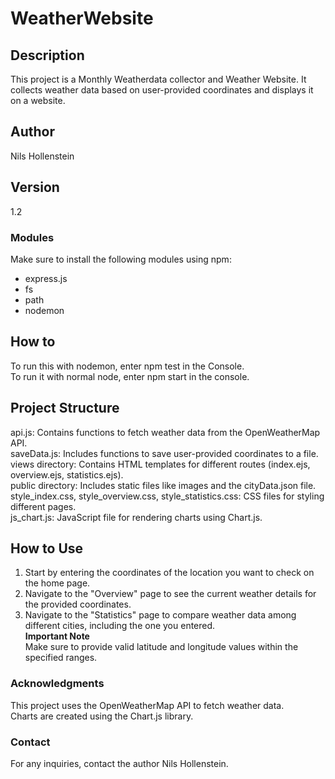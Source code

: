 # WeatherWebsite  
## Description  

This project is a Monthly Weatherdata collector and Weather Website. It collects weather data based on user-provided coordinates and displays it on a website.  

## Author  
Nils Hollenstein  
## Version  
1.2  
### Modules  
Make sure to install the following modules using npm:  

- express.js
- fs
- path
- nodemon  
## How to   
To run this with nodemon, enter npm test in the Console.  
To run it with normal node, enter npm start in the console.  
## Project Structure  
api.js: Contains functions to fetch weather data from the OpenWeatherMap API.  
saveData.js: Includes functions to save user-provided coordinates to a file.  
views directory: Contains HTML templates for different routes (index.ejs, overview.ejs, statistics.ejs).  
public directory: Includes static files like images and the cityData.json file.  
style_index.css, style_overview.css, style_statistics.css: CSS files for styling different pages.  
js_chart.js: JavaScript file for rendering charts using Chart.js.  
## How to Use  
1. Start by entering the coordinates of the location you want to check on the home page.  
2. Navigate to the "Overview" page to see the current weather details for the provided coordinates.  
3. Navigate to the "Statistics" page to compare weather data among different cities, including the one you entered.    
**Important Note**  
Make sure to provide valid latitude and longitude values within the specified ranges.  
### Acknowledgments  
This project uses the OpenWeatherMap API to fetch weather data.  
Charts are created using the Chart.js library.    
### Contact    
For any inquiries, contact the author Nils Hollenstein.  
